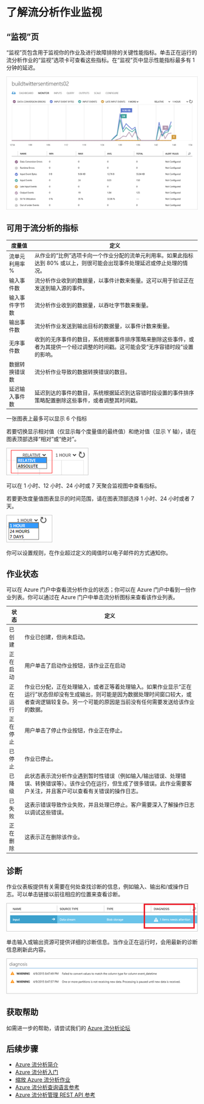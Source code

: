 <properties 
	pageTitle="了解流分析作业监视 | Windows Azure" 
	description="了解流分析作业监视" 
	keywords="大数据分析、云服务中、物联网、托管服务、流处理、流分析、流数据"
	services="stream-analytics" 
	documentationCenter="" 
	authors="jeffstokes72" 
	manager="paulettm" 
	editor="cgronlun"/>

<tags 
	ms.service="stream-analytics" 
	ms.date="09/09/2015" 
	wacn.date="11/12/2015"/>

# 了解流分析作业监视

## “监视”页

“监视”页包含用于监视你的作业及进行故障排除的关键性能指标。单击正在运行的流分析作业的“监视”选项卡可查看这些指标。在“监视”页中显示性能指标最多有 1 分钟的延迟。

  ![监视仪表板](./media/stream-analytics-monitoring/01-stream-analytics-monitoring.png)

## 可用于流分析的指标

| 度量值 | 定义 |
|--------|-------------|
| 流单元利用率 % | 从作业的“比例”选项卡向一个作业分配的流单元利用率。如果此指标达到 80% 或以上，则很可能会出现事件处理延迟或停止处理的情况。 |
| 输入事件数 | 流分析作业收到的数据量，以事件计数来衡量。这可以用于验证正在发送到输入源的事件。 |
| 输入事件字节数 | 流分析作业收到的数据量，以吞吐字节数来衡量。 |
| 输出事件数 | 流分析作业发送到输出目标的数据量，以事件计数来衡量。 |
| 无序事件数 | 收到的无序事件的数目，系统根据事件排序策略来删除这些事件，或者为其提供一个经过调整的时间戳。这可能会受“无序容错时段”设置的影响。 |
| 数据转换错误数 | 流分析作业导致的数据转换错误的数目。 |
| 延迟输入事件数 | 延迟到达的事件的数目，系统根据延迟到达容错时段设置的事件排序策略配置删除这些事件，或者调整其时间戳。 |
一张图表上最多可以显示 6 个指标

若要切换显示相对值（仅显示每个度量值的最终值）和绝对值（显示 Y 轴），请在图表顶部选择“相对”或“绝对”。

  ![相对或绝对](./media/stream-analytics-monitoring/02-stream-analytics-monitoring.png)

可以在 1 小时、12 小时、24 小时或 7 天聚合监视图中查看指标。

若要更改度量值图表显示的时间范围，请在图表顶部选择 1 小时、24 小时或者 7 天。

  ![时间刻度](./media/stream-analytics-monitoring/03-stream-analytics-monitoring.png)

你可以设置规则，在作业超过定义的阈值时以电子邮件的方式通知你。

## 作业状态

可以在 Azure 门户中查看流分析作业的状态；你可以在 Azure 门户中看到一份作业列表。你可以通过在 Azure 门户中单击流分析图标来查看该作业列表。

| 状态 | 定义 |
|--------|------------|
| 已创建 | 作业已创建，但尚未启动。 |
| 正在启动 | 用户单击了启动作业按钮，该作业正在启动 |
| 正在运行 | 作业已分配，正在处理输入，或者正等着处理输入。如果作业显示“正在运行”状态但却没有生成输出，则可能是因为数据处理时间窗口较大，或者查询逻辑较复杂。另一个可能的原因是当前没有任何需要发送给该作业的数据。 |
| 正在停止 | 用户单击了停止作业按钮，作业正在停止。 |
| 已停止 | 作业已停止。 |
| 已降级 | 此状态表示流分析作业遇到暂时性错误（例如输入/输出错误、处理错误、转换错误等）。该作业仍在运行，但生成了很多错误。此作业需要客户关注，并且客户可以查看有关错误的操作日志。 |
| 已失败 | 这表示错误导致作业失败，并且处理已停止。客户需要深入了解操作日志以调试这些错误。 |
| 正在删除 | 这表示正在删除该作业。 |

## 诊断

作业仪表板提供有关需要在何处查找诊断的信息，例如输入、输出和/或操作日志。可以单击链接以前往相应的位置来查看诊断。

  ![错误](./media/stream-analytics-monitoring/04-stream-analytics-monitoring.png)

单击输入或输出资源可提供详细的诊断信息。当作业正在运行时，会用最新的诊断信息刷新此内容。

  ![诊断](./media/stream-analytics-monitoring/05-stream-analytics-monitoring.png)

## 获取帮助
如需进一步的帮助，请尝试我们的 [Azure 流分析论坛](https://social.msdn.microsoft.com/Forums/zh-CN/home?forum=AzureStreamAnalytics)

## 后续步骤

- [Azure 流分析简介](/documentation/articles/stream-analytics-introduction)
- [Azure 流分析入门](/documentation/articles/stream-analytics-get-started)
- [缩放 Azure 流分析作业](/documentation/articles/stream-analytics-scale-jobs)
- [Azure 流分析查询语言参考](https://msdn.microsoft.com/library/azure/dn834998.aspx)
- [Azure 流分析管理 REST API 参考](https://msdn.microsoft.com/library/azure/dn835031.aspx)

<!---HONumber=79-->